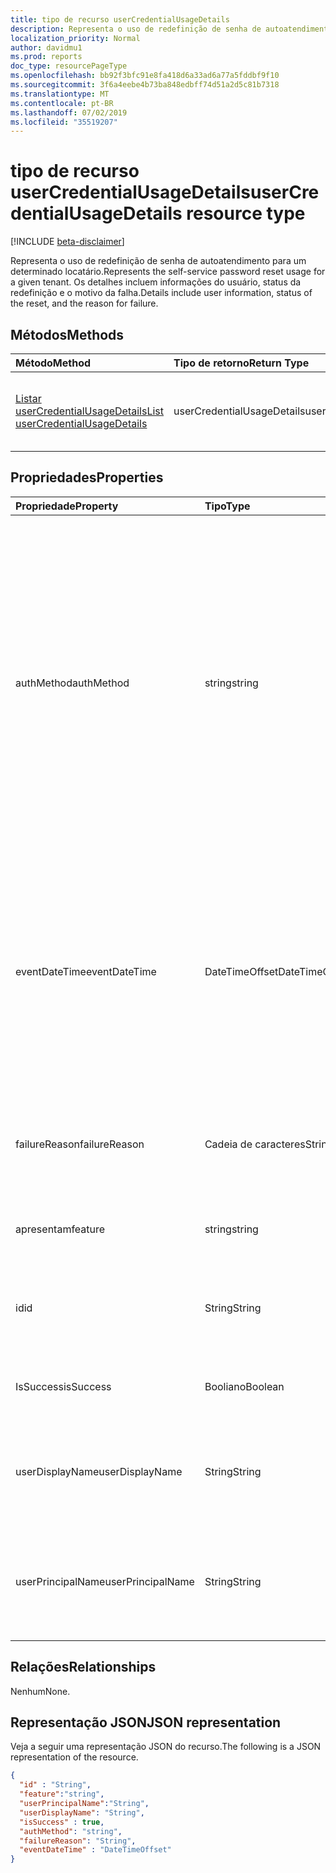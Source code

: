 ```yaml
---
title: tipo de recurso userCredentialUsageDetails
description: Representa o uso de redefinição de senha de autoatendimento para um determinado locatário.
localization_priority: Normal
author: davidmu1
ms.prod: reports
doc_type: resourcePageType
ms.openlocfilehash: bb92f3bfc91e8fa418d6a33ad6a77a5fddbf9f10
ms.sourcegitcommit: 3f6a4eebe4b73ba848edbff74d51a2d5c81b7318
ms.translationtype: MT
ms.contentlocale: pt-BR
ms.lasthandoff: 07/02/2019
ms.locfileid: "35519207"
---
```

# <a name="usercredentialusagedetails-resource-type"></a><span data-ttu-id="34fbe-103">tipo de recurso userCredentialUsageDetails</span><span class="sxs-lookup"><span data-stu-id="34fbe-103">userCredentialUsageDetails resource type</span></span>

[!INCLUDE [beta-disclaimer](../../includes/beta-disclaimer.md)]

<span data-ttu-id="34fbe-104">Representa o uso de redefinição de senha de autoatendimento para um determinado locatário.</span><span class="sxs-lookup"><span data-stu-id="34fbe-104">Represents the self-service password reset usage for a given tenant.</span></span> <span data-ttu-id="34fbe-105">Os detalhes incluem informações do usuário, status da redefinição e o motivo da falha.</span><span class="sxs-lookup"><span data-stu-id="34fbe-105">Details include user information, status of the reset, and the reason for failure.</span></span>

## <a name="methods"></a><span data-ttu-id="34fbe-106">Métodos</span><span class="sxs-lookup"><span data-stu-id="34fbe-106">Methods</span></span>

| <span data-ttu-id="34fbe-107">Método</span><span class="sxs-lookup"><span data-stu-id="34fbe-107">Method</span></span>       | <span data-ttu-id="34fbe-108">Tipo de retorno</span><span class="sxs-lookup"><span data-stu-id="34fbe-108">Return Type</span></span> | <span data-ttu-id="34fbe-109">Descrição</span><span class="sxs-lookup"><span data-stu-id="34fbe-109">Description</span></span> |
|:-------------|:------------|:------------|
| [<span data-ttu-id="34fbe-110">Listar userCredentialUsageDetails</span><span class="sxs-lookup"><span data-stu-id="34fbe-110">List userCredentialUsageDetails</span></span>](../api/reportroot-list-usercredentialusagedetails.md) | <span data-ttu-id="34fbe-111">userCredentialUsageDetails</span><span class="sxs-lookup"><span data-stu-id="34fbe-111">userCredentialUsageDetails</span></span> | <span data-ttu-id="34fbe-112">Ler propriedades e relações de um objeto userCredentialUsageDetails.</span><span class="sxs-lookup"><span data-stu-id="34fbe-112">Read properties and relationships of a userCredentialUsageDetails object.</span></span> |

## <a name="properties"></a><span data-ttu-id="34fbe-113">Propriedades</span><span class="sxs-lookup"><span data-stu-id="34fbe-113">Properties</span></span>

| <span data-ttu-id="34fbe-114">Propriedade</span><span class="sxs-lookup"><span data-stu-id="34fbe-114">Property</span></span>     | <span data-ttu-id="34fbe-115">Tipo</span><span class="sxs-lookup"><span data-stu-id="34fbe-115">Type</span></span>        | <span data-ttu-id="34fbe-116">Descrição</span><span class="sxs-lookup"><span data-stu-id="34fbe-116">Description</span></span> |
|:-------------|:------------|:------------|
| <span data-ttu-id="34fbe-117">authMethod</span><span class="sxs-lookup"><span data-stu-id="34fbe-117">authMethod</span></span> | <span data-ttu-id="34fbe-118">string</span><span class="sxs-lookup"><span data-stu-id="34fbe-118">string</span></span> | <span data-ttu-id="34fbe-119">Representa o método de autenticação usado pelo usuário.</span><span class="sxs-lookup"><span data-stu-id="34fbe-119">Represents the authentication method that the user used.</span></span> <span data-ttu-id="34fbe-120">Os valores possíveis são `email`: `mobileSMS`, `mobileCall`, `officePhone`, `securityQuestion` , (usado somente para redefinição de senha de autoatendimento `appCode`), `alternateMobileCall` `appNotification`e (somente para o registro).</span><span class="sxs-lookup"><span data-stu-id="34fbe-120">Possible values are: `email`, `mobileSMS`, `mobileCall`, `officePhone`, `securityQuestion` (only used for self-service password reset), `appNotification`, `appCode`, and `alternateMobileCall` (supported only in registration).</span></span> |
| <span data-ttu-id="34fbe-121">eventDateTime</span><span class="sxs-lookup"><span data-stu-id="34fbe-121">eventDateTime</span></span> | <span data-ttu-id="34fbe-122">DateTimeOffset</span><span class="sxs-lookup"><span data-stu-id="34fbe-122">DateTimeOffset</span></span> | <span data-ttu-id="34fbe-123">O tipo Timestamp representa informações de data e hora usando o formato ISO 8601 e está sempre no horário UTC.</span><span class="sxs-lookup"><span data-stu-id="34fbe-123">The Timestamp type represents date and time information using ISO 8601 format and is always in UTC time.</span></span> <span data-ttu-id="34fbe-124">Por exemplo, meia-noite em UTC no dia 1º de janeiro de 2014 teria esta aparência: `'2014-01-01T00:00:00Z'`.</span><span class="sxs-lookup"><span data-stu-id="34fbe-124">For example, midnight UTC on Jan 1, 2014 would look like this: `'2014-01-01T00:00:00Z'`.</span></span> |
| <span data-ttu-id="34fbe-125">failureReason</span><span class="sxs-lookup"><span data-stu-id="34fbe-125">failureReason</span></span> | <span data-ttu-id="34fbe-126">Cadeia de caracteres</span><span class="sxs-lookup"><span data-stu-id="34fbe-126">String</span></span> | <span data-ttu-id="34fbe-127">Fornece o motivo da falha para o fluxo de trabalho de redefinição ou registro correspondente.</span><span class="sxs-lookup"><span data-stu-id="34fbe-127">Provides the failure reason for the corresponding reset or registration workflow.</span></span> |
| <span data-ttu-id="34fbe-128">apresentam</span><span class="sxs-lookup"><span data-stu-id="34fbe-128">feature</span></span> | <span data-ttu-id="34fbe-129">string</span><span class="sxs-lookup"><span data-stu-id="34fbe-129">string</span></span> | <span data-ttu-id="34fbe-130">Os valores possíveis são `registration` : `reset`e.</span><span class="sxs-lookup"><span data-stu-id="34fbe-130">Possible values are: `registration` and `reset`.</span></span> |
| <span data-ttu-id="34fbe-131">id</span><span class="sxs-lookup"><span data-stu-id="34fbe-131">id</span></span> | <span data-ttu-id="34fbe-132">String</span><span class="sxs-lookup"><span data-stu-id="34fbe-132">String</span></span> | <span data-ttu-id="34fbe-133">Somente leitura.</span><span class="sxs-lookup"><span data-stu-id="34fbe-133">Read-only.</span></span> <span data-ttu-id="34fbe-134">O identificador exclusivo da atividade.</span><span class="sxs-lookup"><span data-stu-id="34fbe-134">The unique identifier for the activity.</span></span> <span data-ttu-id="34fbe-135">Somente leitura.</span><span class="sxs-lookup"><span data-stu-id="34fbe-135">Read-only.</span></span>|
| <span data-ttu-id="34fbe-136">IsSuccess</span><span class="sxs-lookup"><span data-stu-id="34fbe-136">isSuccess</span></span> | <span data-ttu-id="34fbe-137">Booliano</span><span class="sxs-lookup"><span data-stu-id="34fbe-137">Boolean</span></span> | <span data-ttu-id="34fbe-138">Indica êxito ou falha do fluxo de trabalho.</span><span class="sxs-lookup"><span data-stu-id="34fbe-138">Indicates success or failure of the workflow.</span></span> |
| <span data-ttu-id="34fbe-139">userDisplayName</span><span class="sxs-lookup"><span data-stu-id="34fbe-139">userDisplayName</span></span> | <span data-ttu-id="34fbe-140">String</span><span class="sxs-lookup"><span data-stu-id="34fbe-140">String</span></span> | <span data-ttu-id="34fbe-141">Nome de usuário do usuário que está executando o fluxo de trabalho de redefinição ou registro.</span><span class="sxs-lookup"><span data-stu-id="34fbe-141">User name of the user performing the reset or registration workflow.</span></span> |
| <span data-ttu-id="34fbe-142">userPrincipalName</span><span class="sxs-lookup"><span data-stu-id="34fbe-142">userPrincipalName</span></span> | <span data-ttu-id="34fbe-143">String</span><span class="sxs-lookup"><span data-stu-id="34fbe-143">String</span></span> | <span data-ttu-id="34fbe-144">Nome principal do usuário que está executando o fluxo de trabalho de redefinição ou registro.</span><span class="sxs-lookup"><span data-stu-id="34fbe-144">User principal name of the user performing the reset or registration workflow.</span></span> |

## <a name="relationships"></a><span data-ttu-id="34fbe-145">Relações</span><span class="sxs-lookup"><span data-stu-id="34fbe-145">Relationships</span></span>

<span data-ttu-id="34fbe-146">Nenhum</span><span class="sxs-lookup"><span data-stu-id="34fbe-146">None.</span></span>

## <a name="json-representation"></a><span data-ttu-id="34fbe-147">Representação JSON</span><span class="sxs-lookup"><span data-stu-id="34fbe-147">JSON representation</span></span>

<span data-ttu-id="34fbe-148">Veja a seguir uma representação JSON do recurso.</span><span class="sxs-lookup"><span data-stu-id="34fbe-148">The following is a JSON representation of the resource.</span></span>

<!-- {
  "blockType": "resource",
  "optionalProperties": [

  ],
  "@odata.type": "microsoft.graph.userCredentialUsageDetails",
  "baseType": "",
  "keyProperty": "id"
}-->

```json
{
  "id" : "String",
  "feature":"string",
  "userPrincipalName":"String",
  "userDisplayName": "String",
  "isSuccess" : true,
  "authMethod": "string",
  "failureReason": "String",
  "eventDateTime" : "DateTimeOffset"
}
```

<!-- uuid: 16cd6b66-4b1a-43a1-adaf-3a886856ed98
2019-02-04 14:57:30 UTC -->
<!-- {
  "type": "#page.annotation",
  "description": "userCredentialUsageDetails resource",
  "keywords": "",
  "section": "documentation",
  "tocPath": ""
}-->